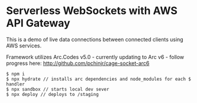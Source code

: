 # Serverless WebSockets with AWS API Gateway 

This is a demo of live data connections between connected clients using AWS services. 

Framework utilizes Arc.Codes v5.0 - currently updating to Arc v6 - follow progress here: http://github.com/pchinjr/cage-socket-arc6

```
$ npm i 
$ npx hydrate // installs arc dependencies and node_modules for each $ handler
$ npx sandbox // starts local dev sever
$ npx deploy // deploys to /staging 
``` 
